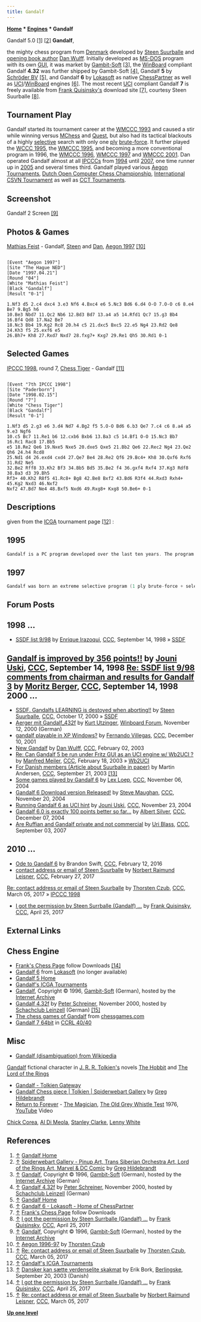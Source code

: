 ```yaml
---
title: Gandalf
---
```

**[Home](Home "Home") * [Engines](Engines "Engines") * Gandalf**

[](http://www.rebel.nl/gandalf.htm) Gandalf 5.0 <a id="cite-note-1" href="#cite-ref-1">[1]</a> <a id="cite-note-2" href="#cite-ref-2">[2]</a>
**Gandalf**,

the mighty chess program from [Denmark](https://en.wikipedia.org/wiki/Denmark) developed by [Steen Suurballe](Steen_Suurballe "Steen Suurballe") and [opening book author](Category:Opening_Book_Author "Category:Opening Book Author") [Dan Wulff](Dan_Wulff "Dan Wulff"). Initially developed as [MS-DOS](MS-DOS "MS-DOS") program with its own [GUI](GUI "GUI"), it was market by [Gambit-Soft](index.php?title=Gambit-Soft&action=edit&redlink=1 "Gambit-Soft (page does not exist)") <a id="cite-note-3" href="#cite-ref-3">[3]</a>, the [WinBoard](Chess_Engine_Communication_Protocol "Chess Engine Communication Protocol") compliant Gandalf **4.32** was further shipped by Gambit-Soft <a id="cite-note-4" href="#cite-ref-4">[4]</a>, Gandalf **5** by [Schröder BV](Ed_Schroder "Ed Schroder") <a id="cite-note-5" href="#cite-ref-5">[5]</a>, and Gandalf **6** by [Lokasoft](Lokasoft "Lokasoft") as native [ChessPartner](ChessPartner "ChessPartner") as well as [UCI](UCI "UCI")/[WinBoard](Chess_Engine_Communication_Protocol "Chess Engine Communication Protocol") engines <a id="cite-note-6" href="#cite-ref-6">[6]</a>.
The most recent [UCI](UCI "UCI") compliant Gandalf **7** is freely available from [Frank Quisinsky's](Frank_Quisinsky "Frank Quisinsky") download site <a id="cite-note-7" href="#cite-ref-7">[7]</a>, courtesy Steen Suurballe <a id="cite-note-8" href="#cite-ref-8">[8]</a>.

## Tournament Play

Gandalf started its tournament career at the [WMCCC 1993](WMCCC_1993 "WMCCC 1993") and caused a stir while winning versus [MChess](MChess "MChess") and [Quest](Quest "Quest"), but also had its tactical blackouts of a highly [selective](Selectivity "Selectivity") search with only one [ply](Ply "Ply") [brute-force](Brute-Force "Brute-Force"). It further played the [WCCC 1995](WCCC_1995 "WCCC 1995"), the [WMCCC 1995](WMCCC_1995 "WMCCC 1995"), and becoming a more conventional program in 1996, the [WMCCC 1996](WMCCC_1996 "WMCCC 1996"), [WMCCC 1997](WMCCC_1997 "WMCCC 1997") and [WMCCC 2001](WMCCC_2001 "WMCCC 2001"). Dan operated Gandalf almost at all [IPCCCs](IPCCC "IPCCC") from [1994](IPCCC_1994 "IPCCC 1994") until [2007](IPCCC_2007 "IPCCC 2007"), one time runner up in [2005](IPCCC_2005_b "IPCCC 2005 b") and several times third. Gandalf played various [Aegon Tournaments](Aegon_Tournaments "Aegon Tournaments"), [Dutch Open Computer Chess Championship](Dutch_Open_Computer_Chess_Championship "Dutch Open Computer Chess Championship"), [International CSVN Tournament](International_CSVN_Tournament "International CSVN Tournament") as well as [CCT Tournaments](CCT_Tournaments "CCT Tournaments").

## Screenshot

[](http://web.archive.org/web/20011224050215/http://gambitsoft.com/schach/spiele/gandalf.htm)
Gandalf 2 Screen <a id="cite-note-9" href="#cite-ref-9">[9]</a>

## Photos & Games

[](http://www.thorstenczub.de/aegon.html)
[Mathias Feist](Mathias_Feist "Mathias Feist") - Gandalf, [Steen](Steen_Suurballe "Steen Suurballe") and [Dan](Dan_Wulff "Dan Wulff"), [Aegon 1997](Aegon_1997 "Aegon 1997") <a id="cite-note-10" href="#cite-ref-10">[10]</a>

```

[Event "Aegon 1997"]
[Site "The Hague NED"]
[Date "1997.04.21"]
[Round "04"]
[White "Mathias Feist"]
[Black "Gandalf"]
[Result "0-1"]

1.Nf3 d5 2.c4 dxc4 3.e3 Nf6 4.Bxc4 e6 5.Nc3 Bd6 6.d4 O-O 7.O-O c6 8.e4 Be7 9.Bg5 h6 
10.Be3 Nbd7 11.Qc2 Nb6 12.Bd3 Bd7 13.a4 a5 14.Rfd1 Qc7 15.g3 Bb4 16.Bf4 Qd8 17.Na2 Be7 
18.Nc3 Bb4 19.Kg2 Rc8 20.h4 c5 21.dxc5 Bxc5 22.e5 Ng4 23.Rd2 Qe8 24.Kh3 f5 25.exf6 e5 
26.Bh7+ Kh8 27.Rxd7 Nxd7 28.fxg7+ Kxg7 29.Re1 Qh5 30.Rd1 0-1

```

## Selected Games

[IPCCC 1998](IPCCC_1998 "IPCCC 1998"), round 7, [Chess Tiger](Chess_Tiger "Chess Tiger") - Gandalf <a id="cite-note-11" href="#cite-ref-11">[11]</a>

```

[Event "7th IPCCC 1998"]
[Site "Paderborn"]
[Date "1998.02.15"]
[Round "7"]
[White "Chess Tiger"]
[Black "Gandalf"]
[Result "0-1"]

1.Nf3 d5 2.g3 e6 3.d4 Nd7 4.Bg2 f5 5.O-O Bd6 6.b3 Qe7 7.c4 c6 8.a4 a5 9.e3 Ngf6 
10.c5 Bc7 11.Re1 b6 12.cxb6 Bxb6 13.Ba3 c5 14.Bf1 O-O 15.Nc3 Bb7 16.Rc1 Rac8 17.Bb5 
e5 18.Re2 Qe6 19.Nxe5 Nxe5 20.dxe5 Qxe5 21.Bb2 Qe6 22.Rec2 Ng4 23.Qe2 Qh6 24.h4 Rcd8 
25.Nd1 d4 26.exd4 cxd4 27.Qe7 Be4 28.Re2 Qf6 29.Bc4+ Kh8 30.Qxf6 Rxf6 31.Rd2 Ne5 
32.Be2 Rff8 33.Kh2 Bf3 34.Bb5 Bd5 35.Be2 f4 36.gxf4 Rxf4 37.Kg3 Rdf8 38.Ba3 d3 39.Bh5 
Rf3+ 40.Kh2 R8f5 41.Rc8+ Bg8 42.Be8 Bxf2 43.Bd6 R3f4 44.Rxd3 Rxh4+ 45.Kg2 Nxd3 46.Nxf2
Nxf2 47.Bd7 Ne4 48.Bxf5 Nxd6 49.Rxg8+ Kxg8 50.Be6+ 0-1 

```

## Descriptions

given from the [ICGA](ICGA "ICGA") tournament page <a id="cite-note-12" href="#cite-ref-12">[12]</a> :

## 1995

```C++
Gandalf is a PC program developed over the last ten years. The program performs highly selective searches, combining a one-ply brute-force search with selective search and [search extensions](Extensions "Extensions"). The search does not use standard techniques like the [null-move method](Null_Move_Pruning "Null Move Pruning"), but instead uses a rule-based method involving a calculation for every [node](Node "Node") to decide which moves are good. Development of the program was an extremely difficult and time consuming task. Gandalf searches about 1500 [nodes per second](Nodes_per_Second "Nodes per Second") on a [486/66](X86 "X86"). Gandalf has considerable [chess knowledge](Knowledge "Knowledge") and plays aggressively, which is unusual for a highly selective search program. Gandalf uses an opening book containing about 500,000 positions. 

```

## 1997

```C++
Gandalf was born an extreme selective program (1 ply brute-force + selective search) doing 1500 Nodes / sec on a [P90](X86 "X86"). On [SSDF](SSDF "SSDF") you see a rating of approx 2050. To compete, Gandalf got a standard null-move search engine in early 1996 and has done well at both [Jakarta](WMCCC_1996 "WMCCC 1996") (6/9) and [Aegon97](Aegon_1997 "Aegon 1997") (TPR 2391). It has a high amount of chess knowledge, many extensions and is only doing 30K nodes/sec on a [PP200](https://en.wikipedia.org/wiki/Pentium_Pro). Gandalf searches approx to depth 9-10 in the middlegame on a PP200. 

```

## Forum Posts

## 1998 ...

- [SSDF list 9/98](https://www.stmintz.com/ccc/index.php?id=26574) by [Enrique Irazoqui](Enrique_Irazoqui "Enrique Irazoqui"), [CCC](CCC "CCC"), September 14, 1998 » [SSDF](SSDF "SSDF")

## [Gandalf is improved by 356 points!!](https://www.stmintz.com/ccc/index.php?id=26595) by [Jouni Uski](Jouni_Uski "Jouni Uski"), [CCC](CCC "CCC"), September 14, 1998 [Re: SSDF list 9/98 comments from chairman and results for Gandalf 3](https://www.stmintz.com/ccc/index.php?id=26616) by [Moritz Berger](Moritz_Berger "Moritz Berger"), [CCC](CCC "CCC"), September 14, 1998 2000 ...

- [SSDF. Gandalfs LEARNING is destoyed when aborting!!](https://www.stmintz.com/ccc/index.php?id=133546) by [Steen Suurballe](Steen_Suurballe "Steen Suurballe"), [CCC](CCC "CCC"), October 17, 2000 » [SSDF](SSDF "SSDF")
- [Aerger mit Gandalf_432f](http://www.open-aurec.com/wbforum/viewtopic.php?f=18&t=32642) by [Kurt Utzinger](Kurt_Utzinger "Kurt Utzinger"), [Winboard Forum](Computer_Chess_Forums "Computer Chess Forums"), November 12, 2000 (German)
- [gandalf playable in XP Windows?](https://www.stmintz.com/ccc/index.php?id=201308) by [Fernando Villegas](Fernando_Villegas "Fernando Villegas"), [CCC](CCC "CCC"), December 10, 2001
- [New Gandalf](https://www.stmintz.com/ccc/index.php?id=281171) by [Dan Wulff](Dan_Wulff "Dan Wulff"), [CCC](CCC "CCC"), February 02, 2003
- [Re: Can Gandalf 5 be run under Fritz GUI as an UCI engine w/ Wb2UCI ?](https://www.stmintz.com/ccc/index.php?id=284985) by [Manfred Meiler](index.php?title=Manfred_Meiler&action=edit&redlink=1 "Manfred Meiler (page does not exist)"), [CCC](CCC "CCC"), February 18, 2003 » [Wb2UCI](Wb2UCI "Wb2UCI")
- [For Danish members (Article about Suurballe in paper)](https://www.stmintz.com/ccc/index.php?id=316931) by Martin Andersen, [CCC](CCC "CCC"), September 21, 2003 <a id="cite-note-13" href="#cite-ref-13">[13]</a>
- [Some games played by Gandalf 6](https://www.stmintz.com/ccc/index.php?id=394686) by [Lex Loep](Lex_Loep "Lex Loep"), [CCC](CCC "CCC"), November 06, 2004
- [Gandalf 6 Download version Released!](https://www.stmintz.com/ccc/index.php?id=396914) by [Steve Maughan](Steve_Maughan "Steve Maughan"), [CCC](CCC "CCC"), November 20, 2004
- [Running Gandalf 6 as UCI hint](https://www.stmintz.com/ccc/index.php?id=397309) by [Jouni Uski](Jouni_Uski "Jouni Uski"), [CCC](CCC "CCC"), November 23, 2004
- [Gandalf 6.0 is exactly 100 points better so far...](https://www.stmintz.com/ccc/index.php?id=399333) by [Albert Silver](Albert_Silver "Albert Silver"), [CCC](CCC "CCC"), December 07, 2004
- [Are Ruffian and Gandalf private and not commercial](http://www.talkchess.com/forum/viewtopic.php?t=16230) by [Uri Blass](Uri_Blass "Uri Blass"), [CCC](CCC "CCC"), September 03, 2007

## 2010 ...

- [Ode to Gandalf 6](http://www.talkchess.com/forum/viewtopic.php?t=59226) by Brandon Swift, [CCC](CCC "CCC"), February 12, 2016
- [contact address or email of Steen Suurballe](http://www.talkchess.com/forum/viewtopic.php?t=63294) by [Norbert Raimund Leisner](Norbert_Raimund_Leisner "Norbert Raimund Leisner"), [CCC](CCC "CCC"), February 27, 2017

[Re: contact address or email of Steen Suurballe](http://www.talkchess.com/forum/viewtopic.php?t=63294&start=10) by [Thorsten Czub](Thorsten_Czub "Thorsten Czub"), [CCC](CCC "CCC"), March 05, 2017 » [IPCCC 1998](IPCCC_1998 "IPCCC 1998")

- [I got the permission by Steen Surrballe (Gandalf) ...](http://www.talkchess.com/forum/viewtopic.php?t=63814) by [Frank Quisinsky](Frank_Quisinsky "Frank Quisinsky"), [CCC](CCC "CCC"), April 25, 2017

## External Links

## Chess Engine

- [Frank's Chess Page](http://www.amateurschach.de/) follow Downloads <a id="cite-note-14" href="#cite-ref-14">[14]</a>
- [Gandalf 6](http://www.lokasoft.nl/gandalf6.aspx) from [Lokasoft](Lokasoft "Lokasoft") (no longer available)
- [Gandalf 5 Home](http://www.rebel.nl/gandalf.htm)
- [Gandalf's ICGA Tournaments](https://www.game-ai-forum.org/icga-tournaments/program.php?id=7)
- [Gandalf](http://web.archive.org/web/20011224050215/http://gambitsoft.com/schach/spiele/gandalf.htm), Copyright © 1996, [Gambit-Soft](index.php?title=Gambit-Soft&action=edit&redlink=1 "Gambit-Soft (page does not exist)") (German), hosted by the [Internet Archive](https://en.wikipedia.org/wiki/Internet_Archive)
- [Gandalf 4.32f](http://scleinzell.schachvereine.de/p_spielprogramme/gandalf432f.shtml) by [Peter Schreiner](Peter_Schreiner "Peter Schreiner"), November 2000, hosted by [Schachclub Leinzell](http://scleinzell.schachvereine.de/home/news.shtml) (German) <a id="cite-note-15" href="#cite-ref-15">[15]</a>
- [The chess games of Gandalf](http://www.chessgames.com/perl/chessplayer?pid=63760) from [chessgames.com](http://www.chessgames.com/index.html)
- [Gandalf 7 64bit](http://www.computerchess.org.uk/ccrl/4040/cgi/engine_details.cgi?match_length=30&each_game=1&print=Details&each_game=1&eng=Gandalf%207%2064-bit#Gandalf_7_64-bit) in [CCRL 40/40](CCRL "CCRL")

## Misc

- [Gandalf (disambiguation) from Wikipedia](https://en.wikipedia.org/wiki/Gandalf_%28disambiguation%29)

[Gandalf](https://en.wikipedia.org/wiki/Gandalf) fictional character in [J. R. R. Tolkien's](https://en.wikipedia.org/wiki/J._R._R._Tolkien) novels [The Hobbit](https://en.wikipedia.org/wiki/The_Hobbit) and [The Lord of the Rings](https://en.wikipedia.org/wiki/The_Lord_of_the_Rings)

- [Gandalf - Tolkien Gateway](http://tolkiengateway.net/wiki/Gandalf)
- [Gandalf Chess piece | Tolkien | Spiderwebart Gallery](http://www.spiderwebart.com/productsd.asp?snob=102874) by [Greg Hildebrandt](http://www.brothershildebrandt.com/)
- [Return to Forever](Category:Return_to_Forever "Category:Return to Forever") - [The Magician](https://en.wikipedia.org/wiki/Romantic_Warrior), [The Old Grey Whistle Test](https://en.wikipedia.org/wiki/The_Old_Grey_Whistle_Test) 1976, [YouTube](https://en.wikipedia.org/wiki/YouTube) Video

[Chick Corea](Category:Chick_Corea "Category:Chick Corea"), [Al Di Meola](Category:Al_Di_Meola "Category:Al Di Meola"), [Stanley Clarke](Category:Stanley_Clarke "Category:Stanley Clarke"), [Lenny White](Category:Lenny_White "Category:Lenny White")

## References

1. <a id="cite-ref-1" href="#cite-note-1">↑</a> [Gandalf Home](http://www.rebel.nl/gandalf.htm)
1. <a id="cite-ref-2" href="#cite-note-2">↑</a> [Spiderwebart Gallery - Pinup Art, Trans Siberian Orchestra Art, Lord of the Rings Art, Marvel & DC Comic](http://www.spiderwebart.com/) by [Greg Hildebrandt](http://www.brothershildebrandt.com/)
1. <a id="cite-ref-3" href="#cite-note-3">↑</a> [Gandalf](http://web.archive.org/web/20011224050215/http://gambitsoft.com/schach/spiele/gandalf.htm), Copyright © 1996, [Gambit-Soft](index.php?title=Gambit-Soft&action=edit&redlink=1 "Gambit-Soft (page does not exist)") (German), hosted by the [Internet Archive](https://en.wikipedia.org/wiki/Internet_Archive) (German)
1. <a id="cite-ref-4" href="#cite-note-4">↑</a>  [Gandalf 4.32f](http://scleinzell.schachvereine.de/p_spielprogramme/gandalf432f.shtml) by [Peter Schreiner](Peter_Schreiner "Peter Schreiner"), November 2000, hosted by [Schachclub Leinzell](http://scleinzell.schachvereine.de/home/news.shtml) (German)
1. <a id="cite-ref-5" href="#cite-note-5">↑</a> [Gandalf Home](http://www.rebel.nl/gandalf.htm)
1. <a id="cite-ref-6" href="#cite-note-6">↑</a> [Gandalf 6 - Lokasoft - Home of ChessPartner](http://www.lokasoft.nl/gandalf6.aspx)
1. <a id="cite-ref-7" href="#cite-note-7">↑</a> [Frank's Chess Page](http://www.amateurschach.de/) follow Downloads
1. <a id="cite-ref-8" href="#cite-note-8">↑</a> [I got the permission by Steen Surrballe (Gandalf) ...](http://www.talkchess.com/forum/viewtopic.php?t=63814) by [Frank Quisinsky](Frank_Quisinsky "Frank Quisinsky"), [CCC](CCC "CCC"), April 25, 2017
1. <a id="cite-ref-9" href="#cite-note-9">↑</a> [Gandalf](http://web.archive.org/web/20011224050215/http://gambitsoft.com/schach/spiele/gandalf.htm), Copyright © 1996, [Gambit-Soft](index.php?title=Gambit-Soft&action=edit&redlink=1 "Gambit-Soft (page does not exist)") (German), hosted by the [Internet Archive](https://en.wikipedia.org/wiki/Internet_Archive)
1. <a id="cite-ref-10" href="#cite-note-10">↑</a> [Aegon 1996-97](http://www.thorstenczub.de/aegon.html) by [Thorsten Czub](Thorsten_Czub "Thorsten Czub")
1. <a id="cite-ref-11" href="#cite-note-11">↑</a> [Re: contact address or email of Steen Suurballe](http://www.talkchess.com/forum/viewtopic.php?t=63294&start=10) by [Thorsten Czub](Thorsten_Czub "Thorsten Czub"), [CCC](CCC "CCC"), March 05, 2017
1. <a id="cite-ref-12" href="#cite-note-12">↑</a> [Gandalf's ICGA Tournaments](https://www.game-ai-forum.org/icga-tournaments/program.php?id=7)
1. <a id="cite-ref-13" href="#cite-note-13">↑</a> [Dansker kan sætte verdenselite skakmat](http://www.b.dk/danmark/dansker-kan-saette-verdenselite-skakmat) by Erik Bork, [Berlingske](https://en.wikipedia.org/wiki/Berlingske), September 20, 2003 (Danish)
1. <a id="cite-ref-14" href="#cite-note-14">↑</a> [I got the permission by Steen Surrballe (Gandalf) ...](http://www.talkchess.com/forum/viewtopic.php?t=63814) by [Frank Quisinsky](Frank_Quisinsky "Frank Quisinsky"), [CCC](CCC "CCC"), April 25, 2017
1. <a id="cite-ref-15" href="#cite-note-15">↑</a> [Re: contact address or email of Steen Suurballe](http://www.talkchess.com/forum/viewtopic.php?t=63294&start=7) by [Norbert Raimund Leisner](Norbert_Raimund_Leisner "Norbert Raimund Leisner"), [CCC](CCC "CCC"), March 05, 2017

**[Up one level](Engines "Engines")**

